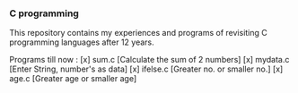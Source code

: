 ### C programming

This repository contains my experiences and programs of revisiting C programming languages after 12 years.

Programs till now :
[x] sum.c [Calculate the sum of 2 numbers]
[x] mydata.c [Enter String, number's as data]
[x] ifelse.c [Greater no. or smaller no.]
[x] age.c [Greater age or smaller age]